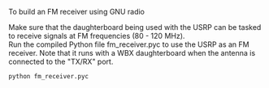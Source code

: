 To build an FM receiver using GNU radio  

Make sure that the daughterboard being used with the USRP can be tasked to receive signals at FM frequencies (80 - 120 MHz).  
Run the compiled Python file fm_receiver.pyc to use the USRP as an FM receiver. Note that it runs with a WBX daughterboard when the antenna is connected to the "TX/RX" port.  

    python fm_receiver.pyc
